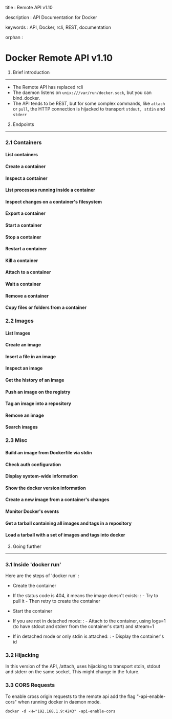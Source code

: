 title
:   Remote API v1.10

description
:   API Documentation for Docker

keywords
:   API, Docker, rcli, REST, documentation

orphan
:   

Docker Remote API v1.10
=======================

1. Brief introduction
---------------------

-   The Remote API has replaced rcli
-   The daemon listens on `unix:///var/run/docker.sock`, but you can
    bind\_docker.
-   The API tends to be REST, but for some complex commands, like
    `attach` or `pull`, the HTTP connection is hijacked to transport
    `stdout, stdin` and `stderr`

2. Endpoints
------------

### 2.1 Containers

#### List containers

#### Create a container

#### Inspect a container

#### List processes running inside a container

#### Inspect changes on a container's filesystem

#### Export a container

#### Start a container

#### Stop a container

#### Restart a container

#### Kill a container

#### Attach to a container

#### Wait a container

#### Remove a container

#### Copy files or folders from a container

### 2.2 Images

#### List Images

#### Create an image

#### Insert a file in an image

#### Inspect an image

#### Get the history of an image

#### Push an image on the registry

#### Tag an image into a repository

#### Remove an image

#### Search images

### 2.3 Misc

#### Build an image from Dockerfile via stdin

#### Check auth configuration

#### Display system-wide information

#### Show the docker version information

#### Create a new image from a container's changes

#### Monitor Docker's events

#### Get a tarball containing all images and tags in a repository

#### Load a tarball with a set of images and tags into docker

3. Going further
----------------

### 3.1 Inside 'docker run'

Here are the steps of 'docker run' :

-   Create the container
-   If the status code is 404, it means the image doesn't exists:
    :   -   Try to pull it
        -   Then retry to create the container

-   Start the container
-   If you are not in detached mode:
    :   -   Attach to the container, using logs=1 (to have stdout and
            stderr from the container's start) and stream=1

-   If in detached mode or only stdin is attached:
    :   -   Display the container's id

### 3.2 Hijacking

In this version of the API, /attach, uses hijacking to transport stdin,
stdout and stderr on the same socket. This might change in the future.

### 3.3 CORS Requests

To enable cross origin requests to the remote api add the flag
"-api-enable-cors" when running docker in daemon mode.

~~~~ {.sourceCode .bash}
docker -d -H="192.168.1.9:4243" -api-enable-cors
~~~~
